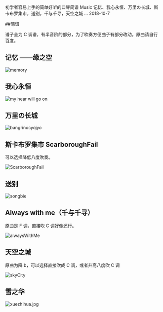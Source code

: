 初学者容易上手的简单好听的口琴简谱
Music
记忆、我心永恒、万里の长城、斯卡布罗集市，送别，千与千寻，天空之城 ...
2018-10-7

##简谱

谱子全为 C 调谱，有半音阶的部分，为了吹奏方便曲子有部分改动，原曲请自行百度。

## 记忆 ——缘之空

![memory](..\img\harmonica\memory.jpg)

## 我心永恒

![my hear will go on](..\img\harmonica\myHearWiilGoOn.jpg)

## 万里の长城

![bangrinocyojyo](..\img\harmonica\bangrinocyojyopng.png)

## 斯卡布罗集市 ScarboroughFail

可以选择降低八度吹奏。

![ScarboroughFail](..\img\harmonica\ScarboroughFail.png)

## 送别

![songbie](..\img\harmonica\songbie.png)

## Always with me（千与千寻）

原曲是 F 调，直接吹 C 调好像还行。

![alwaysWithMe](..\img\harmonica\alwayWithMe.png)

## 天空之城

原曲为降 b，可以选择直接吹成 C 调，或者升高八度吹 C 调

![skyCity](..\img\harmonica\skyCity.png)

## 雪之华

![xuezhihua.jpg](../img/harmonica/xuezhihua.jpg)